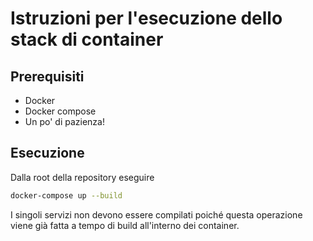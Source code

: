 
# Istruzioni per l'esecuzione dello stack di container

## Prerequisiti

- Docker
- Docker compose
- Un po' di pazienza!

## Esecuzione

Dalla root della repository eseguire
```sh
docker-compose up --build
```

I singoli servizi non devono essere compilati poiché questa operazione viene già fatta a tempo di build all'interno dei container.

&nbsp;
<div class="page-break"></div>
